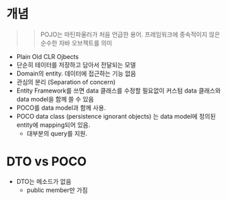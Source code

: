 # 개념

>> POJO는 마틴파울러가 처음 언급한 용어. 프레임워크에 종속적이지 않은 순수한 자바 오브젝트를 의미

- Plain Old CLR Ojbects
- 단순히 테이터를 저장하고 담아서 전달되는 모델
- Domain의 entity. 데이터에 접근하는 기능 없음
- 관심의 분리 (Separation of concern)
- Entity Framework를 쓰면 data 클래스를 수정할 필요없이 커스텀 data 클래스와 data model을 함께 쓸 수 있음
- POCO를 data model과 함께 사용.
- POCO data class (persistence ignorant objects) 는 data model에 정의된 entity에 mapping되어 있음.
  - 대부분의 query를 지원.

# DTO vs POCO

- DTO는 메소드가 없음
  - public member만 가짐
